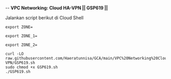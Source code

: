 --
**VPC Networking: Cloud HA-VPN || GSP619 ||**

Jalankan script berikut di Cloud Shell
```
export ZONE=
```
```
export ZONE_1=
```
```
export ZONE_2=
```
```
curl -LO raw.githubusercontent.com/Haeratunnisa/GCA/main/VPC%20Networking%20Cloud%20HA-VPN/GSP619.sh
sudo chmod +x GSP619.sh
./GSP619.sh
